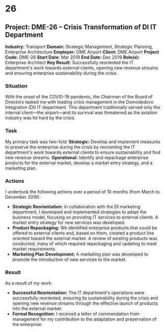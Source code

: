 # 26
## Project: DME-26 – Crisis Transformation of DI IT Department

**Industry:** Transport
**Domain:** Strategic Management, Strategic Planning, Enterprise Architecture
**Employer:** DME Airport
**Client:** DME Airport
**Project Code:** DME-26
**Start Date:** Mar 2019
**End Date:** Dec 2019
**Role(s):** Enterprise Architect
**Key Result:** Successfully reoriented the IT department's work towards external clients, opening new revenue streams and ensuring enterprise sustainability during the crisis.

### Situation
With the onset of the COVID-19 pandemic, the Chairman of the Board of Directors tasked me with leading crisis management in the Domodedovo Integration (DI) IT department. This department traditionally served only the internal client—the airport—and its survival was threatened as the aviation industry was hit hard by the crisis.

### Task
My primary task was two-fold:
**Strategic:** Develop and implement measures to preserve the enterprise during the crisis by reorienting the IT department's work towards external clients to ensure sustainability and find new revenue streams.
**Operational:** Identify and repackage enterprise products for the external market, develop a market entry strategy, and a marketing plan.

### Actions
I undertook the following actions over a period of 10 months (from March to December 2019):
* **Strategic Reorientation:** In collaboration with the DI marketing department, I developed and implemented strategies to adapt the business model, focusing on providing IT services to external clients. A market entry strategy for new services was developed.
* **Product Repackaging:** We identified enterprise products that could be offered to external clients and, based on them, created a product line oriented toward the external market. A review of existing products was conducted, many of which required repackaging and updating to meet market requirements.
* **Marketing Plan Development:** A marketing plan was developed to promote the introduction of new services to the market.

### Result
As a result of my work:
* **Successful Reorientation:** The IT department's operations were successfully reoriented, ensuring its sustainability during the crisis and opening new revenue streams through the effective launch of products into the external market.
* **Formal Recognition:** I received a letter of commendation from management for my contribution to the adaptation and preservation of the enterprise.

